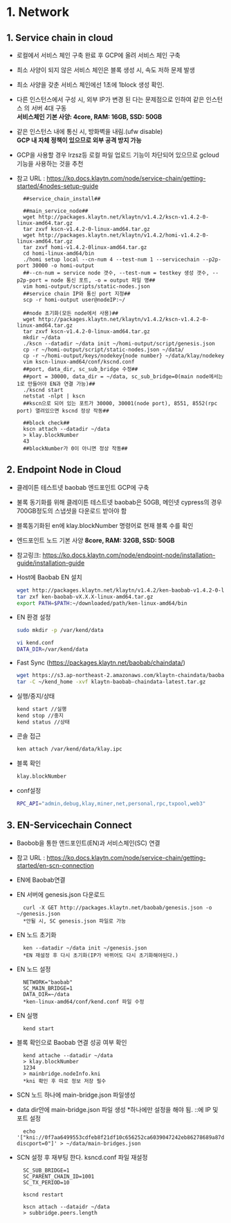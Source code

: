 
# 1. Network


## 1. Service chain in cloud
- 로컬에서 서비스 체인 구축 완료 후 GCP에 올려 서비스 체인 구축        
- 최소 사양이 되지 않은 서비스 체인은 블록 생성 시, 속도 저하 문제 발생        
- 최소 사양을 갖춘 서비스 체인에선 1초에 1block 생성 확인.        
- 다른 인스턴스에서 구성 시, 외부 IP가 변경 된 다는 문제점으로 인하여 같은 인스턴스 의 서버 4대 구동        
**서비스체인 기본 사양: 4core, RAM: 16GB, SSD: 50GB**        
- 같은 인스턴스 내에 통신 시, 방화벽을 내림.(ufw disable)        
**GCP 내 자체 정책이 있으므로 외부 공격 방지 가능**        
- GCP을 사용할 경우 lrzsz등 로컬 파일 업로드 기능이 차단되어 있으므로 gcloud 기능을 사용하는 것을 추천    
- 참고 URL : https://ko.docs.klaytn.com/node/service-chain/getting-started/4nodes-setup-guide
        
        ##service_chain_install##
    
        ##main_service_node##
        wget http://packages.klaytn.net/klaytn/v1.4.2/kscn-v1.4.2-0-linux-amd64.tar.gz
        tar zxvf kscn-v1.4.2-0-linux-amd64.tar.gz
        wget http://packages.klaytn.net/klaytn/v1.4.2/homi-v1.4.2-0-linux-amd64.tar.gz
        tar zxvf homi-v1.4.2-0linux-amd64.tar.gz
        cd homi-linux-amd64/bin
        ./homi setup local --cn-num 4 --test-num 1 --servicechain --p2p-port 30000 -o homi-output
        ##--cn-num = service node 갯수, --test-num = testkey 생성 갯수, --p2p-port = node 통신 포트, -o = output 파일 명##
        vim homi-output/scripts/static-nodes.json
        ##service chain IP와 통신 port 지정##
        scp -r homi-output user@nodeIP:~/
    
        ##node 초기화(모든 node에서 사용)##
        wget http://packages.klaytn.net/klaytn/v1.4.2/kscn-v1.4.2-0-linux-amd64.tar.gz
        tar zxvf kscn-v1.4.2-0-linux-amd64.tar.gz
        mkdir ~/data
        ./kscn --datadir ~/data init ~/homi-output/script/genesis.json
        cp -r ~/homi-output/script/static-nodes.json ~/data/
        cp -r ~/homi-output/keys/nodekey{node number} ~/data/klay/nodekey
        vim kscn-linux-amd64/conf/kscnd.conf
        ##port, data_dir, sc_sub_bridge 수정##
        ##port = 30000, data_dir = ~/data, sc_sub_bridge=0(main node에서는 1로 만들어야 EN과 연결 가능)##
        ./kscnd start
        netstat -nlpt | kscn
        ##kscn으로 되어 있는 포트가 30000, 30001(node port), 8551, 8552(rpc port) 열려있으면 kscnd 정상 작동##
    
        ##block check##
        kscn attach --datadir ~/data
        > klay.blockNumber
        43
        ##blockNumber가 0이 아니면 정상 작동##

## 2. Endpoint Node in Cloud
- 클레이튼 테스트넷 baobab 엔드포인트 GCP에 구축
- 불록 동기화를 위해 클레이튼 테스트넷 baobab은 50GB, 메인넷 cypress의 경우 700GB정도의 스냅셧을 다운로드 받아야 함
- 블록동기화된 en에 klay.blockNumber 명령어로 현재 블록 수를 확인
- 엔드포인트 노드 기본 사양
**8core, RAM: 32GB, SSD: 50GB**
- 참고링크: https://ko.docs.klaytn.com/node/endpoint-node/installation-guide/installation-guide



- Host에 Baobab EN 설치

  ```sh
  wget http://packages.klaytn.net/klaytn/v1.4.2/ken-baobab-v1.4.2-0-linux-amd64.tar.gz
  tar zxf ken-baobab-vX.X.X-linux-amd64.tar.gz
  export PATH=$PATH:~/downloaded/path/ken-linux-amd64/bin
  ```

- EN 환경 설정

  ```sh
  sudo mkdir -p /var/kend/data
  
  vi kend.conf
  DATA_DIR=/var/kend/data
  ```

- Fast Sync (https://packages.klaytn.net/baobab/chaindata/)

  ```sh
  wget https://s3.ap-northeast-2.amazonaws.com/klaytn-chaindata/baobab/klaytn-baobab-chaindata-20200608010611.tar.gz
  tar -C ~/kend_home -xvf klaytn-baobab-chaindata-latest.tar.gz
  ```

- 실행/중지/상태

  ```sh
  kend start //실행
  kend stop //중지
  kend status //상태
  ```

- 콘솔 접근

  ```sh
  ken attach /var/kend/data/klay.ipc
  ```

- 블록 확인

  ```sh
  klay.blockNumber
  ```

- conf설정

  ```sh
  RPC_API="admin,debug,klay,miner,net,personal,rpc,txpool,web3"
  ```

  

## 3. EN-Servicechain Connect

- Baobob을 통한 앤드포인트(EN)과 서비스체인(SC) 연결
- 참고 URL : https://ko.docs.klaytn.com/node/service-chain/getting-started/en-scn-connection
- EN에 Baobab연결
- EN 서버에 genesis.json 다운로드

        curl -X GET http://packages.klaytn.net/baobab/genesis.json -o ~/genesis.json
        *안될 시, SC genesis.json 파일로 가능
    
- EN 노드 초기화

        ken --datadir ~/data init ~/genesis.json
        *EN 재설정 후 다시 초기화(IP가 바뀌어도 다시 초기화해야된다.)
    
- EN 노드 설정

        NETWORK="baobab"
        SC_MAIN_BRIDGE=1
        DATA_DIR=~/data
        *ken-linux-amd64/conf/kend.conf 파일 수정
    
- EN 실행

        kend start
    
- 블록 확인으로 Baobab 연결 성공 여부 확인

        kend attache --datadir ~/data
        > klay.blockNumber
        1234
        > mainbridge.nodeInfo.kni
        *kni 확인 후 따로 정보 저장 필수

- SCN 노드 하나에 main-bridge.json 파일생성
- data dir안에 main-bridge.json 파일 생성
*하나에만 설정을 해야 됨. ::에 IP 및 포트 설정

        echo '["kni://0f7aa6499553cdfeb8f21df10c656252ca6039047242eb86278689a87d57a41f9f004720180d1921e9f7632a4c6476f1775a2c381568d8e8c3c9c4a8cfe25bae@::?discport=0"]' > ~/data/main-bridges.json
  
- SCN 설정 후 재부팅 한다. ksncd.conf 파일 재설정

        SC_SUB_BRIDGE=1
        SC_PARENT_CHAIN_ID=1001
        SC_TX_PERIOD=10
        
        kscnd restart
        
        kscn attach --dataidr ~/data
        > subbridge.peers.length
    

